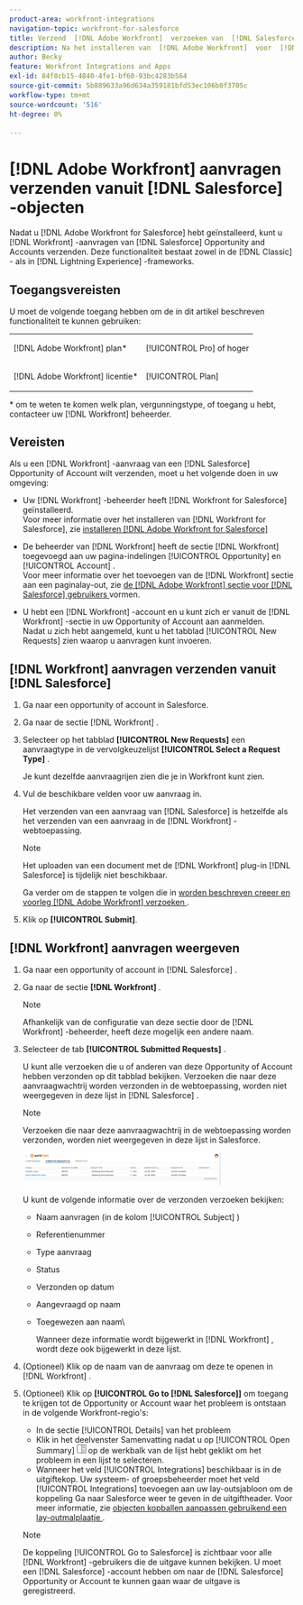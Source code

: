 ```yaml
---
product-area: workfront-integrations
navigation-topic: workfront-for-salesforce
title: Verzend  [!DNL Adobe Workfront]  verzoeken van  [!DNL Salesforce]  voorwerpen
description: Na het installeren van  [!DNL Adobe Workfront]  voor  [!DNL Salesforce], you can submit [!DNL Workfront]  verzoeken van  [!DNL Salesforce]  Kansen en Rekeningen. Deze functionaliteit is beschikbaar in zowel de raamwerken voor klassieke en bliksemervaring.
author: Becky
feature: Workfront Integrations and Apps
exl-id: 84f8cb15-4840-4fe1-bf60-93bc4283b564
source-git-commit: 5b889633a96d634a359181bfd53ec106b0f3705c
workflow-type: tm+mt
source-wordcount: '516'
ht-degree: 0%

---
```


# [!DNL Adobe Workfront] aanvragen verzenden vanuit [!DNL Salesforce] -objecten

Nadat u [!DNL Adobe Workfront for Salesforce] hebt geïnstalleerd, kunt u [!DNL Workfront] -aanvragen van [!DNL Salesforce] Opportunity and Accounts verzenden. Deze functionaliteit bestaat zowel in de [!DNL Classic] - als in [!DNL Lightning Experience] -frameworks.

## Toegangsvereisten

U moet de volgende toegang hebben om de in dit artikel beschreven functionaliteit te kunnen gebruiken:

<table style="table-layout:auto"> 
 <col> 
 <col> 
 <tbody> 
  <tr> 
   <td role="rowheader"><p>[!DNL Adobe Workfront] plan*</p></td> 
   <td> <p>[!UICONTROL Pro] of hoger</p> </td> 
  </tr> 
  <tr> 
   <td role="rowheader"><p>[!DNL Adobe Workfront] licentie*</p></td> 
   <td> <p>[!UICONTROL Plan]</p> </td> 
  </tr> 
 </tbody> 
</table>

&#42; om te weten te komen welk plan, vergunningstype, of toegang u hebt, contacteer uw [!DNL Workfront] beheerder.

## Vereisten

Als u een [!DNL Workfront] -aanvraag van een [!DNL Salesforce] Opportunity of Account wilt verzenden, moet u het volgende doen in uw omgeving:

* Uw [!DNL Workfront] -beheerder heeft [!DNL Workfront for Salesforce] geïnstalleerd.\
   Voor meer informatie over het installeren van [!DNL Workfront for Salesforce], zie [ installeren  [!DNL Adobe Workfront for Salesforce]](../../workfront-integrations-and-apps/using-workfront-with-salesforce/install-workfront-for-salesforce.md)

* De beheerder van [!DNL Workfront] heeft de sectie [!DNL Workfront] toegevoegd aan uw pagina-indelingen [!UICONTROL Opportunity] en [!UICONTROL Account] .\
   Voor meer informatie over het toevoegen van de [!DNL Workfront] sectie aan een paginalay-out, zie [ de  [!DNL Adobe Workfront]  sectie voor  [!DNL Salesforce]  gebruikers ](../../workfront-integrations-and-apps/using-workfront-with-salesforce/configure-wf-section-for-salesforce-users.md) vormen.

* U hebt een [!DNL Workfront] -account en u kunt zich er vanuit de [!DNL Workfront] -sectie in uw Opportunity of Account aan aanmelden.\
   Nadat u zich hebt aangemeld, kunt u het tabblad [!UICONTROL New Requests] zien waarop u aanvragen kunt invoeren.

## [!DNL Workfront] aanvragen verzenden vanuit [!DNL Salesforce]

1. Ga naar een opportunity of account in Salesforce.
1. Ga naar de sectie [!DNL Workfront] .
1. Selecteer op het tabblad **[!UICONTROL New Requests]** een aanvraagtype in de vervolgkeuzelijst **[!UICONTROL Select a Request Type]** .

   Je kunt dezelfde aanvraagrijen zien die je in Workfront kunt zien.

1. Vul de beschikbare velden voor uw aanvraag in.

   Het verzenden van een aanvraag van [!DNL Salesforce] is hetzelfde als het verzenden van een aanvraag in de [!DNL Workfront] -webtoepassing.

   >[!NOTE]
   >
   >Het uploaden van een document met de [!DNL Workfront] plug-in [!DNL Salesforce] is tijdelijk niet beschikbaar.

   Ga verder om de stappen te volgen die in [ worden beschreven creeer en voorleg  [!DNL Adobe Workfront]  verzoeken ](../../manage-work/requests/create-requests/create-submit-requests.md).

1. Klik op **[!UICONTROL Submit]**.

## [!DNL Workfront] aanvragen weergeven

1. Ga naar een opportunity of account in [!DNL Salesforce] .
1. Ga naar de sectie **[!DNL Workfront]** .

   >[!NOTE]
   >
   >Afhankelijk van de configuratie van deze sectie door de [!DNL Workfront] -beheerder, heeft deze mogelijk een andere naam.

1. Selecteer de tab **[!UICONTROL Submitted Requests]** .

   U kunt alle verzoeken die u of anderen van deze Opportunity of Account hebben verzonden op dit tabblad bekijken. Verzoeken die naar deze aanvraagwachtrij worden verzonden in de webtoepassing, worden niet weergegeven in deze lijst in [!DNL Salesforce] .

   >[!NOTE]
   >
   >Verzoeken die naar deze aanvraagwachtrij in de webtoepassing worden verzonden, worden niet weergegeven in deze lijst in Salesforce.

   ![ salesforce_submitted_Requests.png ](assets/salesforce-submitted-requests-350x58.png)

   U kunt de volgende informatie over de verzonden verzoeken bekijken:

   * Naam aanvragen (in de kolom [!UICONTROL Subject] )
   * Referentienummer
   * Type aanvraag
   * Status
   * Verzonden op datum
   * Aangevraagd op naam
   * Toegewezen aan naam\

     Wanneer deze informatie wordt bijgewerkt in [!DNL Workfront] , wordt deze ook bijgewerkt in deze lijst.

1. (Optioneel) Klik op de naam van de aanvraag om deze te openen in [!DNL Workfront] .

1. (Optioneel) Klik op **[!UICONTROL Go to [!DNL Salesforce]]** om toegang te krijgen tot de Opportunity or Account waar het probleem is ontstaan in de volgende Workfront-regio&#39;s:

   * In de sectie [!UICONTROL Details] van het probleem
   * Klik in het deelvenster Samenvatting nadat u op [!UICONTROL Open Summary] ![](assets/summary-panel-icon.png) op de werkbalk van de lijst hebt geklikt om het probleem in een lijst te selecteren.
   * Wanneer het veld [!UICONTROL Integrations] beschikbaar is in de uitgiftekop. Uw systeem- of groepsbeheerder moet het veld [!UICONTROL Integrations] toevoegen aan uw lay-outsjabloon om de koppeling Ga naar Salesforce weer te geven in de uitgiftheader. Voor meer informatie, zie [ objecten kopballen aanpassen gebruikend een lay-outmalplaatje ](../../administration-and-setup/customize-workfront/use-layout-templates/customize-object-headers.md).

   >[!NOTE]
   >
   >De koppeling [!UICONTROL Go to Salesforce] is zichtbaar voor alle [!DNL Workfront] -gebruikers die de uitgave kunnen bekijken. U moet een [!DNL Salesforce] -account hebben om naar de [!DNL Salesforce] Opportunity or Account te kunnen gaan waar de uitgave is geregistreerd.
